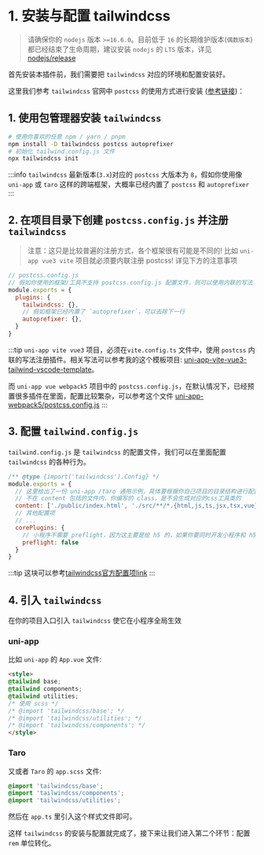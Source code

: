 # 1. 安装与配置 tailwindcss

> 请确保你的 `nodejs` 版本 `>=16.6.0`。目前低于 `16` 的长期维护版本(`偶数版本`) 都已经结束了生命周期，建议安装 `nodejs` 的 `LTS` 版本，详见 [nodejs/release](https://github.com/nodejs/release)

首先安装本插件前，我们需要把 `tailwindcss` 对应的环境和配置安装好。

这里我们参考 `tailwindcss` 官网中 `postcss` 的使用方式进行安装 ([参考链接](https://tailwindcss.com/docs/installation/using-postcss))：

## 1. 使用包管理器安装 `tailwindcss`

```bash
# 使用你喜欢的任意 npm / yarn / pnpm 
npm install -D tailwindcss postcss autoprefixer
# 初始化 tailwind.config.js 文件
npx tailwindcss init
```

:::info
`tailwindcss` 最新版本(`3.x`)对应的 `postcss` 大版本为 `8`，假如你使用像 `uni-app` 或 `taro` 这样的跨端框架，大概率已经内置了 `postcss` 和 `autoprefixer`
:::

## 2. 在项目目录下创建 `postcss.config.js` 并注册 `tailwindcss`

> 注意：这只是比较普遍的注册方式，各个框架很有可能是不同的! 比如 `uni-app vue3 vite` 项目就必须要内联注册 postcss! 详见下方的注意事项

```js
// postcss.config.js
// 假如你使用的框架/工具不支持 postcss.config.js 配置文件，则可以使用内联的写法
module.exports = {
  plugins: {
    tailwindcss: {},
    // 假如框架已经内置了 `autoprefixer`，可以去除下一行
    autoprefixer: {},
  }
}
```

:::tip
`uni-app vite vue3` 项目，必须在`vite.config.ts` 文件中，使用 `postcss` 内联的写法注册插件。相关写法可以参考我的这个模板项目: [uni-app-vite-vue3-tailwind-vscode-template](https://github.com/sonofmagic/uni-app-vite-vue3-tailwind-vscode-template)。

而 `uni-app vue webpack5` 项目中的 `postcss.config.js`，在默认情况下，已经预置很多插件在里面，配置比较繁杂，可以参考这个文件 [uni-app-webpack5/postcss.config.js](https://github.com/sonofmagic/weapp-tailwindcss-webpack-plugin/blob/main/demo/uni-app-webpack5/postcss.config.js)
:::

## 3. 配置 `tailwind.config.js`

`tailwind.config.js` 是 `tailwindcss` 的配置文件，我们可以在里面配置 `tailwindcss` 的各种行为。

```js
/** @type {import('tailwindcss').Config} */
module.exports = {
  // 这里给出了一份 uni-app /taro 通用示例，具体要根据你自己项目的目录结构进行配置
  // 不在 content 包括的文件内，你编写的 class，是不会生成对应的css工具类的
  content: ['./public/index.html', './src/**/*.{html,js,ts,jsx,tsx,vue}'],
  // 其他配置项
  // ...
  corePlugins: {
    // 小程序不需要 preflight，因为这主要是给 h5 的，如果你要同时开发小程序和 h5 端，你应该使用环境变量来控制它
    preflight: false
  }
}
```

:::tip
这块可以参考[tailwindcss官方配置项link](https://tailwindcss.com/docs/configuration)
:::

## 4. 引入 `tailwindcss`

在你的项目入口引入 `tailwindcss` 使它在小程序全局生效

### uni-app

比如 `uni-app` 的 `App.vue` 文件:

```html
<style>
@tailwind base;
@tailwind components;
@tailwind utilities;
/* 使用 scss */
/* @import 'tailwindcss/base'; */
/* @import 'tailwindcss/utilities'; */
/* @import 'tailwindcss/components'; */
</style>
```

### Taro

又或者 `Taro` 的 `app.scss` 文件:

```scss
@import 'tailwindcss/base';
@import 'tailwindcss/components';
@import 'tailwindcss/utilities';
```

然后在 `app.ts` 里引入这个样式文件即可。

这样 `tailwindcss` 的安装与配置就完成了，接下来让我们进入第二个环节：配置 `rem` 单位转化。
